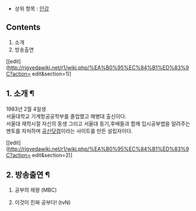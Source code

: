  * 상위 항목 : [인강](%EC%9D%B8%EA%B0%95.md)

## Contents

    

1. 소개 
2. 방송출연 

[[edit](http://rigvedawiki.net/r1/wiki.php/%EA%B0%95%EC%84%B1%ED%83%9C?action=
edit&section=1)]

## 1. 소개 ¶

1983년 2월 4일생  
서울대학교 기계항공공학부를 졸업했고 해병대 출신이다.  
서울대 재학시절 자신의 동생 그리고 서울대 동기,후배들과 합께 입시공부법을 알려주는 멘토를 자처하며
[공신닷컴](%EA%B3%B5%EC%8B%A0%EB%8B%B7%EC%BB%B4.md)이라는 사이트를 만든 설립자이다.

  
  

[[edit](http://rigvedawiki.net/r1/wiki.php/%EA%B0%95%EC%84%B1%ED%83%9C?action=
edit&section=2)]

## 2. 방송출연 ¶

  

  1. 공부의 제왕 (MBC)  

  2. 이것이 진짜 공부다! (tvN)

